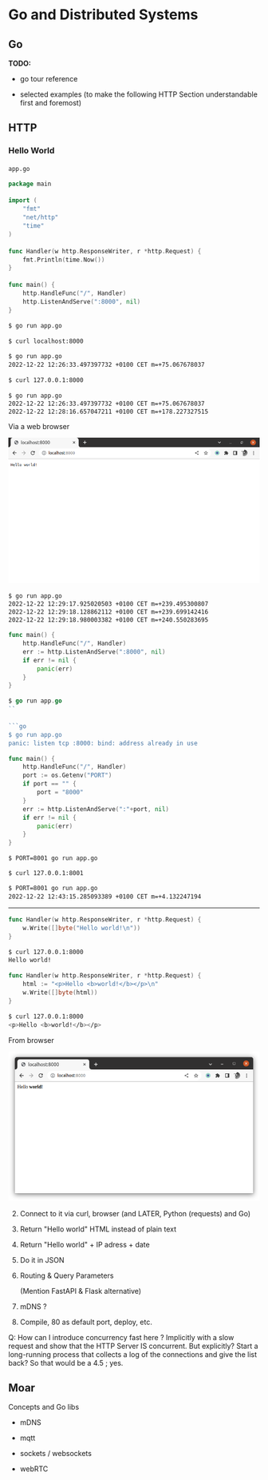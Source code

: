 Go and Distributed Systems
================================================================================

Go
--------------------------------------------------------------------------------

**TODO:**

  - go tour reference

  - selected examples (to make the following HTTP Section understandable
    first and foremost)

HTTP
--------------------------------------------------------------------------------

### Hello World

`app.go`
```go
package main

import (
	"fmt"
	"net/http"
	"time"
)

func Handler(w http.ResponseWriter, r *http.Request) {
	fmt.Println(time.Now())
}

func main() {
	http.HandleFunc("/", Handler)
	http.ListenAndServe(":8000", nil)
}
```

```bash
$ go run app.go
```

```bash
$ curl localhost:8000
```

```bash
$ go run app.go
2022-12-22 12:26:33.497397732 +0100 CET m=+75.067678037
```

```bash
$ curl 127.0.0.1:8000
```

```
$ go run app.go 
2022-12-22 12:26:33.497397732 +0100 CET m=+75.067678037
2022-12-22 12:28:16.657047211 +0100 CET m=+178.227327515
```

Via a web browser

![](images/hello-world-plain-text.png)

```
$ go run app.go 
2022-12-22 12:29:17.925020503 +0100 CET m=+239.495300807
2022-12-22 12:29:18.128862112 +0100 CET m=+239.699142416
2022-12-22 12:29:18.980003382 +0100 CET m=+240.550283695
```

```go
func main() {
	http.HandleFunc("/", Handler)
	err := http.ListenAndServe(":8000", nil)
	if err != nil {
		panic(err)
	}
}
```

```go
$ go run app.go
``

```go
$ go run app.go 
panic: listen tcp :8000: bind: address already in use
```

```go
func main() {
	http.HandleFunc("/", Handler)
	port := os.Getenv("PORT")
	if port == "" {
		port = "8000"
	}
	err := http.ListenAndServe(":"+port, nil)
	if err != nil {
		panic(err)
	}
}
```

```
$ PORT=8001 go run app.go
```

```
$ curl 127.0.0.1:8001
```


```bash
$ PORT=8001 go run app.go
2022-12-22 12:43:15.285093389 +0100 CET m=+4.132247194
```

----

```go
func Handler(w http.ResponseWriter, r *http.Request) {
	w.Write([]byte("Hello world!\n"))
}
```

```bash
$ curl 127.0.0.1:8000
Hello world!
```

```go
func Handler(w http.ResponseWriter, r *http.Request) {
	html := "<p>Hello <b>world!</b></p>\n"
	w.Write([]byte(html))
}
```

```bash
$ curl 127.0.0.1:8000
<p>Hello <b>world!</b></p>
```

From browser

![](images/hello-world-html.png)






  2. Connect to it via curl, browser (and LATER, Python (requests) and Go)

  3. Return "Hello world" HTML instead of plain text

  4. Return "Hello world" + IP adress + date

  5. Do it in JSON

  6. Routing & Query Parameters

     (Mention FastAPI & Flask alternative)

  7. mDNS ?

  8. Compile, 80 as default port, deploy, etc.

Q: How can I introduce concurrency fast here ? Implicitly with a slow request
and show that the HTTP Server IS concurrent. But explicitly? Start a 
long-running process that collects a log of the connections and give the list
back? So that would be a 4.5 ; yes.

Moar
--------------------------------------------------------------------------------

Concepts and Go libs

  - mDNS

  - mqtt

  - sockets / websockets

  - webRTC


